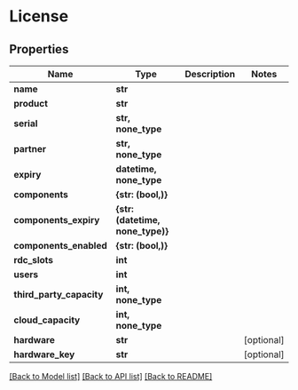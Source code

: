 # License


## Properties

Name | Type | Description | Notes
------------ | ------------- | ------------- | -------------
**name** | **str** |  | 
**product** | **str** |  | 
**serial** | **str, none_type** |  | 
**partner** | **str, none_type** |  | 
**expiry** | **datetime, none_type** |  | 
**components** | **{str: (bool,)}** |  | 
**components_expiry** | **{str: (datetime, none_type)}** |  | 
**components_enabled** | **{str: (bool,)}** |  | 
**rdc_slots** | **int** |  | 
**users** | **int** |  | 
**third_party_capacity** | **int, none_type** |  | 
**cloud_capacity** | **int, none_type** |  | 
**hardware** | **str** |  | [optional] 
**hardware_key** | **str** |  | [optional] 

[[Back to Model list]](../#documentation-for-models) [[Back to API list]](../#documentation-for-api-endpoints) [[Back to README]](../)


